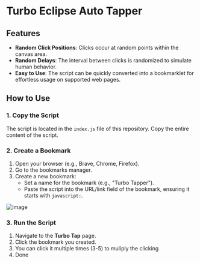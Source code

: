# Turbo Eclipse Auto Tapper

## Features
- **Random Click Positions**: Clicks occur at random points within the canvas area.
- **Random Delays**: The interval between clicks is randomized to simulate human behavior.
- **Easy to Use**: The script can be quickly converted into a bookmarklet for effortless usage on supported web pages.

## How to Use
### 1. Copy the Script
The script is located in the `index.js` file of this repository. Copy the entire content of the script.

### 2. Create a Bookmark
1. Open your browser (e.g., Brave, Chrome, Firefox).
2. Go to the bookmarks manager.
3. Create a new bookmark:
   - Set a name for the bookmark (e.g., "Turbo Tapper").
   - Paste the script into the URL/link field of the bookmark, ensuring it starts with `javascript:`.

![image](https://github.com/user-attachments/assets/2b6795ed-45b1-45b9-9e70-ffcae002ea64)


### 3. Run the Script
1. Navigate to the **Turbo Tap** page.
2. Click the bookmark you created.
3. You can click it multiple times (3-5) to muliply the clicking
4. Done

